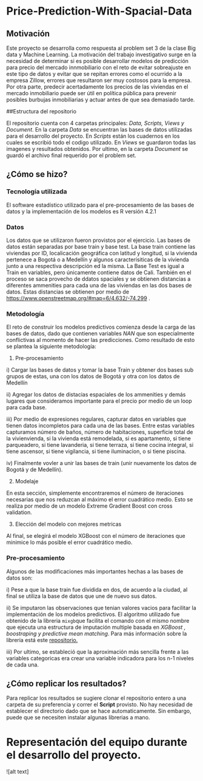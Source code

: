 # Price-Prediction-With-Spacial-Data
## Motivación
Este proyecto se desarrolla como respuesta al problem set 3 de la clase Big data y Machine Learning. La motivación del trabajo investigativo surge en la necesidad de determinar si es posible desarrollar modelos de predicción para precio del mercado innmobiliario con el reto de evitar sobreajuste en este tipo de datos y evitar que se repitan errores como el ocurrido a la empresa Zillow, errores que resultaron ser muy costosos para la empresa. Por otra parte, predecir acertadamente los precios de las viviendas en el mercado inmobiliario puede ser útil en política pública para prevenir posibles burbujas inmobiliarias y actuar antes de que sea demasiado tarde.

##Estructura del repositorio

El repositorio cuenta con 4 carpetas principales: _Data, Scripts, Views y Document_. En la carpeta _Data_ se encuentran las bases de datos utilizadas para el desarrollo del proyecto. En _Scripts_ están los cuadernos en los cuales se escribió todo el codigo utilizado. En _Views_ se guardaron todas las imagenes y resultados obtenidos. Por ultimo, en la carpeta _Document_ se guardó el archivo final requerido por el problem set.

## ¿Cómo se hizo?

### Tecnología utilizada
El software estadístico utilizado para el pre-procesamiento de las bases de datos y la implementación de los modelos es R versión 4.2.1 

### Datos
Los datos que se utilizaron fueron provistos por el ejercicio. Las bases de datos están separadas por base train y base test. La base train contiene las viviendas por ID, localicación geográfica con latitud y longitud, si la vivienda pertenece a Bogotá o a Medellín y algunos caracterísiticas de la vivienda junto a una respectiva descripción ed la misma. La Base Test es igual a Train en variables, pero únicamente contiene datos de Cali. También en el proceso se saca provecho de ddatos spaciales y se obtienen distancias a diferentes ammenities para cada una de las viviendas en las dos bases de datos. Estas distancias se obtienen por medio de https://www.openstreetmap.org/#map=6/4.632/-74.299 . 


### Metodología
El reto de construir los modelos predictivos comienza desde la carga de las bases de datos, dado que contienen variables _NAN_ que son especialmente conflictivas al momento de hacer las predicciones. Como resultado de esto se plantea la siguiente metodología:

1. Pre-procesamiento

  i) Cargar las bases de datos y tomar la base Train y obtener dos bases sub grupos de estas, una con los datos de Bogotá y otra con los datos de Medellín
  
  ii) Agregar los datos de distacias espaciales de los ammenities y demás lugares que consideramos importante para el precio por medio de un loop para cada base.
  
  iii) Por medio de expresiones regulares, capturar datos en variables que tienen datos incompletos para cada una de las bases. Entre estas variables capturamos número de baños, número de habitaciones, superficie total de la vivienvienda, si la vivienda está remodelada, si es apartamento, si tiene parqueadero, si tiene lavanderia, si tiene terraza, si tiene cocina integral, si tiene ascensor, si tiene vigilancia, si tiene iluminacion, o si tiene piscina.

  iv) Finalmente vovler a unir las bases de train (unir nuevamente los datos de Bogotá y de Medellín).

2. Modelaje
  
En esta sección, simplemente encontraremos el número de iteraciones necesarias que nos reduzcan al máximo el error cuadrático medio. Esto se realiza por medio de un modelo Extreme Gradient Boost con cross validation.

3. Elección del modelo con mejores metricas
  
  Al final, se elegirá el modelo XGBoost con el número de iteraciones que minimice lo más posible el error cuadrático medio.
  
### Pre-procesamiento
Algunos de las modificaciones más importantes hechas a las bases de datos son: 

i) Pese a que la base train fue dividida en dos, de acuerdo a la ciudad, al final se utiliza la base de datos que une de nuevo sus datos.

ii) Se imputaron las observaciones que tenian valores vacios para facilitar la implementación de los modelos predictivos. El algoritmo utilizado fue obtenido de la libreria `mixgb`que facilita el comando con el mismo nombre que ejecuta una estructura de imputación multiple basada en _XGBoost
, boostraping y predictive mean matching_. Para más información sobre la libreria está este [repositorio.](https://github.com/agnesdeng/mixgb/blob/master/README.md)

iii) Por ultimo, se estableció que la aproximación más sencilla frente a las variables categoricas era crear una variable indicadora para los n-1 niveles de cada una. 

## ¿Cómo replicar los resultados?
Para replicar los resultados se sugiere clonar el repositorio entero a una carpeta de su preferencia y correr el __Script__ provisto. No hay necesidad de establecer el directorio dado que se hace automaticamente. Sin embargo, puede que se necesiten instalar algunas librerias a mano.

# Representación del equipo durante el desarrollo del proyecto.

![alt text]

